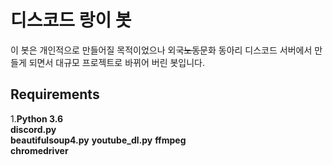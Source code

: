 # 디스코드 랑이 봇 #
이 봇은 개인적으로 만들어질 목적이었으나 외국~~노동~~문화 동아리 디스코드 서버에서 만들게 되면서 대규모 프로젝트로 바뀌어 버린 봇입니다.
## Requirements ##
1.**Python 3.6**  
**discord.py**  
**beautifulsoup4.py** 
**youtube_dl.py** 
**ffmpeg**  
**chromedriver**
